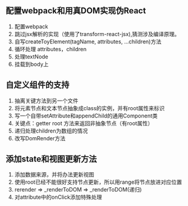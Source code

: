 ## 配置webpack和用真DOM实现伪React
1. 配置webpack
2. 跳过jsx解析的实现（使用了transform-react-jsx),猜测涉及编译原理。
3. 自写createToyElement(tagName, attributes, ...children)方法
4. 循环处理 attributes，children
5. 处理textNode
6. 挂载到body上

## 自定义组件的支持
1. 抽离关键方法到另一个文件
2. 将元素节点和文本节点抽象成class的实例，并有root属性来标识
3. 写一个自带setAttribute和appendChild的通用Component类
4. 关键点：getter root 方法来返回非抽象节点（有root属性）
5. 递归处理children为数组的情况
6. 改写DomRender方法

## 添加state和视图更新方法
1. 添加数据来源，并将办法更新视图
2. 使用root已经不能很好支持节点更新，所以用range将节点放进对应位置
3. rerender => _renderToDOM => _renderToDOM(递归)
4. 对attribute中的onClick添加特殊处理





